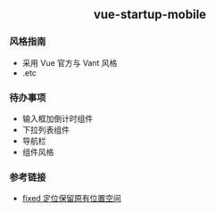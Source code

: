 <div align="center">
  <h2>vue-startup-mobile</h2>
</div>

### 风格指南

- 采用 Vue 官方与 Vant 风格
- .etc

### 待办事项

- 输入框加倒计时组件
- 下拉列表组件
- 导航栏
- 组件风格

### 参考链接

- [fixed 定位保留原有位置空间](https://blog.csdn.net/qq_40841733/article/details/125260007)
